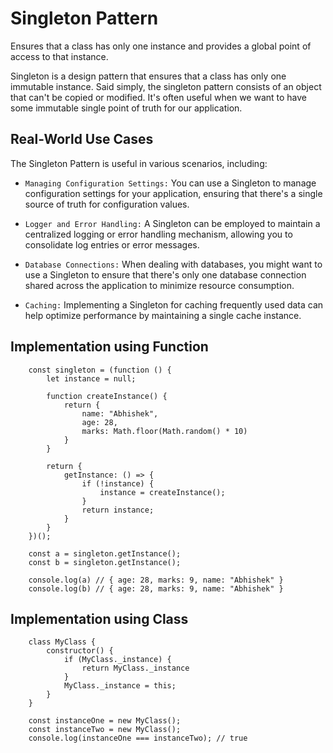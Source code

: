 # Singleton Pattern

Ensures that a class has only one instance and provides a global point of access to that instance.

Singleton is a design pattern that ensures that a class has only one immutable instance. Said simply, the singleton pattern consists of an object that can't be copied or modified. It's often useful when we want to have some immutable single point of truth for our application.

## Real-World Use Cases

The Singleton Pattern is useful in various scenarios, including:

- `Managing Configuration Settings:` You can use a Singleton to manage configuration settings for your application, ensuring that there's a single source of truth for configuration values.

- `Logger and Error Handling:`  A Singleton can be employed to maintain a centralized logging or error handling mechanism, allowing you to consolidate log entries or error messages.

- `Database Connections:` When dealing with databases, you might want to use a Singleton to ensure that there's only one database connection shared across the application to minimize resource consumption.

- `Caching:` Implementing a Singleton for caching frequently used data can help optimize performance by maintaining a single cache instance.

## Implementation using Function

        const singleton = (function () {
            let instance = null;

            function createInstance() {
                return {
                    name: "Abhishek",
                    age: 28,
                    marks: Math.floor(Math.random() * 10)
                }
            }

            return {
                getInstance: () => {
                    if (!instance) {
                        instance = createInstance();
                    }
                    return instance;
                }
            }
        })();

        const a = singleton.getInstance();
        const b = singleton.getInstance();

        console.log(a) // { age: 28, marks: 9, name: "Abhishek" }
        console.log(b) // { age: 28, marks: 9, name: "Abhishek" }

## Implementation using Class

        class MyClass {
            constructor() {
                if (MyClass._instance) {
                    return MyClass._instance
                }
                MyClass._instance = this;
            }
        }

        const instanceOne = new MyClass();
        const instanceTwo = new MyClass();
        console.log(instanceOne === instanceTwo); // true
       

